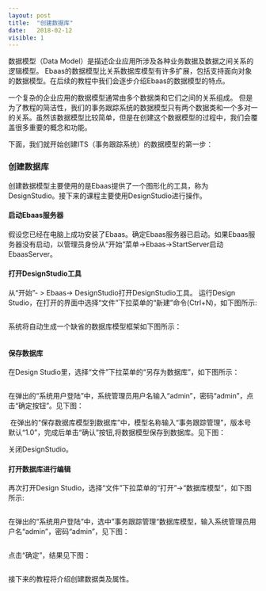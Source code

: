 ```yaml
---
layout: post
title:  "创建数据库"
date:   2018-02-12
visible: 1
---
```


数据模型（Data Model）是描述企业应用所涉及各种业务数据及数据之间关系的逻辑模型。 Ebaas的数据模型比关系数据库模型有许多扩展，包括支持面向对象的数据模型。在后续的教程中我们会逐步介绍Ebaas的数据模型的特点。

一个复杂的企业应用的数据模型通常由多个数据类和它们之间的关系组成。 但是为了教程的简洁性，我们的事务跟踪系统的数据模型只有两个数据类和一个多对一的关系。虽然该数据模型比较简单，但是在创建这个数据模型的过程中，我们会覆盖很多重要的概念和功能。

下面，我们就开始创建ITS（事务跟踪系统）的数据模型的第一步：

### 创建数据库

创建数据模型主要使用的是Ebaas提供了一个图形化的工具，称为DesignStudio。接下来的课程主要使用DesignStudio进行操作。

#### 启动Ebaas服务器

假设您已经在电脑上成功安装了Ebaas。确定Ebaas服务器已启动。如果Ebaas服务器没有启动，以管理员身份从“开始”菜单->Ebaas->StartServer启动EbaasServer。

#### 打开DesignStudio工具

从“开始”- > Ebaas-> DesignStudio打开DesignStudio工具。
运行Design Studio，在打开的界面中选择“文件”下拉菜单的“新建”命令(Ctrl+N)，如下图所示:

<img src="{{'/assets/img/2018-2-17新建数据库1.png' | prepend: site.baseurl }}" alt="">

系统将自动生成一个缺省的数据库模型框架如下图所示：

<img src="{{'/assets/img/2018-2-22新建数据库2.png' | prepend: site.baseurl }}" alt="">

#### 保存数据库
在Design Studio里，选择“文件”下拉菜单的“另存为数据库”，如下图所示：

<img src="{{'/assets/img/2018-2-22保存数据库1.png' | prepend: site.baseurl }}" alt="">

在弹出的“系统用户登陆”中，系统管理员用户名输入“admin”，密码“admin”，点击“确定按钮”。见下图：

<img src="{{'/assets/img/2018-2-12 另存为数据库1.png' | prepend: site.baseurl }}" alt="">
在弹出的“保存数据库模型到数据库”中，模型名称输入“事务跟踪管理”，版本号默认“1.0”，完成后单击“确认”按钮,将数据模型保存到数据库。见下图：

<img src="{{'/assets/img/2018-2-12 另存为数据库2.png' | prepend: site.baseurl }}" alt="">

关闭DesignStudio。

#### 打开数据库进行编辑

再次打开Design Studio，选择“文件”下拉菜单的“打开”→“数据库模型”，如下图所示:

<img src="{{'/assets/img/2018-2-12 打开数据库模型1.png' | prepend: site.baseurl }}" alt="">

在弹出的“系统用户登陆”中，选中”事务跟踪管理“数据库模型，输入系统管理员用户名“admin”，密码“admin”，见下图：

<img src="{{'/assets/img/2018-2-12 打开数据库模型2.png' | prepend: site.baseurl }}" alt="">

点击“确定”，结果见下图：

<img src="{{'/assets/img/2018-2-12 打开数据库模型3.png' | prepend: site.baseurl }}" alt="">

接下来的教程将介绍创建数据类及属性。
